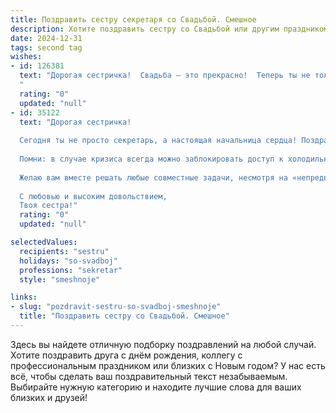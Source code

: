 ```yaml
---
title: Поздравить сестру секретаря со Свадьбой. Смешное
description: Хотите поздравить сестру со Свадьбой или другим праздником? Наш ИИ создаст незабываемое поздравление, а вы обязательно выделитесь среди других.  
date: 2024-12-31
tags: second tag
wishes:
- id: 126381
  text: "Дорогая сестричка!  Свадьба – это прекрасно!  Теперь ты не только секретарь,  умело управляющий документами, но и секретарь семейного счастья,  где, я уверена, дел будет куда больше, а отчетность – гораздо сложнее!  Поздравляю с официальным вступлением в должность  \"Замужней и  бесконечно счастливой\"!  Пусть твой семейный архив будет полон только радостными моментами, а печать в паспорте – символом безграничной любви!
  "
  rating: "0"
  updated: "null"
- id: 35122
  text: "Дорогая сестричка!
  
  Сегодня ты не просто секретарь, а настоящая начальница сердца! Поздравляю тебя с великолепным событием — с днем твоей свадьбы! Теперь ты официально будешь вести не только дела, но и семейный бюджет, а это, согласись, самая сложная работа!
  
  Помни: в случае кризиса всегда можно заблокировать доступ к холодильнику или узнать, кто ест пирожки. Пусть ваша жизнь будет заполнена счастливыми моментами, как офис — важными документами, а ваша любовь будет крепка, как твоя почта, которую всегда успевают проверить!
  
  Желаю вам вместе решать любые совместные задачи, несмотря на «непредвиденные обстоятельства». Пусть у вас будет много совместных планов, даже если иногда они будут «перенесены на следующий месяц».
  
  С любовью и высоким довольствием,
  Твоя сестра!"
  rating: "0"
  updated: "null"

selectedValues:
  recipients: "sestru"
  holidays: "so-svadboj"
  professions: "sekretar"
  style: "smeshnoje"

links:
- slug: "pozdravit-sestru-so-svadboj-smeshnoje"
  title: "Поздравить сестру со Свадьбой. Смешное"
---
```


Здесь вы найдете отличную подборку поздравлений на любой случай.
Хотите поздравить друга с днём рождения, коллегу с профессиональным праздником или близких с Новым годом? У нас есть всё, чтобы сделать ваш поздравительный текст незабываемым. Выбирайте нужную категорию и находите лучшие слова для ваших близких и друзей!
